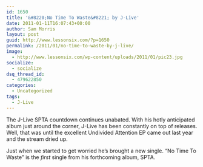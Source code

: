 ```yaml
---
id: 1650
title: '&#8220;No Time To Waste&#8221; by J-Live'
date: 2011-01-11T16:07:43+00:00
author: Sam Morris
layout: post
guid: http://www.lessonsix.com/?p=1650
permalink: /2011/01/no-time-to-waste-by-j-live/
image:
  - http://www.lessonsix.com/wp-content/uploads/2011/01/pic23.jpg
socialize:
  - socialize
dsq_thread_id:
  - 479622850
categories:
  - Uncategorized
tags:
  - J-Live
---
```

The J-Live SPTA countdown continues unabated. With his hotly anticipated album just around the corner, J-Live has been constantly on top of releases. Well, that was until the excellent Undivided Attention EP came out last year and the stream dried up.

Just when we started to get worried he&#8217;s brought a new single. &#8220;No Time To Waste&#8221; is the _first_ single from his forthcoming album, SPTA.